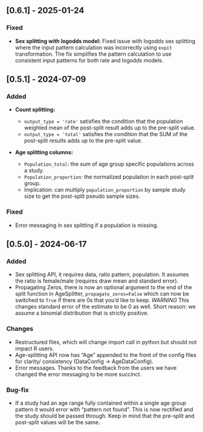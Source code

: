 ## [0.6.1] - 2025-01-24

### Fixed

- **Sex splitting with logodds model:** Fixed issue with logodds sex splitting where the input pattern calculation was incorrectly using `expit` transformation. The fix simplifies the pattern calculation to use consistent input patterns for both rate and logodds models.


## [0.5.1] - 2024-07-09

### Added

- **Count splitting:**
  - `output_type = 'rate'` satisfies the condition that the population weighted mean of the post-split result adds up to the pre-split value.
  - `output_type = 'total'` satisfies the condition that the SUM of the post-split results adds up to the pre-split value.

- **Age splitting columns:**
  - `Population_total`: the sum of age group specific populations across a study.
  - `Population_proportion`: the normalized population in each post-split group.
  - Implication: can multiply `population_proportion` by sample study size to get the post-split pseudo sample sizes.

### Fixed

- Error messaging in sex splitting if a population is missing.

## [0.5.0] - 2024-06-17

### Added
- Sex splitting API, it requires data, ratio pattern, population. It assumes the ratio is female/male (requires draw mean and standard error).
- Propagating Zeros, there is now an optional argument to the end of the split function in AgeSplitter, `propagate_zeros=False` which can now be switched to `True` if there are 0s that you’d like to keep. *WARNING* This changes standard error of the estimate to be 0 as well. Short reason: we assume a binomial distribution that is strictly positive.

### Changes
- Restructured files, which will change import call in python but should not impact R users.
- Age-splitting API now has “Age” appended to the front of the config files for clarity/ consistency (DataConfig -> AgeDataConfig).
- Error messages. Thanks to the feedback from the users we have changed the error messaging to be more succinct.

### Bug-fix
- If a study had an age range fully contained within a single age group pattern it would error with “pattern not found”. This is now rectified and the study should be passed through. Keep in mind that the pre-split and post-split values will be the same.